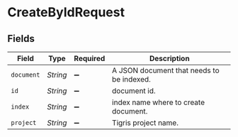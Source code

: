 # CreateByIdRequest


## Fields

| Field                                     | Type                                      | Required                                  | Description                               |
| ----------------------------------------- | ----------------------------------------- | ----------------------------------------- | ----------------------------------------- |
| `document`                                | *String*                                  | :heavy_minus_sign:                        | A JSON document that needs to be indexed. |
| `id`                                      | *String*                                  | :heavy_minus_sign:                        | document id.                              |
| `index`                                   | *String*                                  | :heavy_minus_sign:                        | index name where to create document.      |
| `project`                                 | *String*                                  | :heavy_minus_sign:                        | Tigris project name.                      |